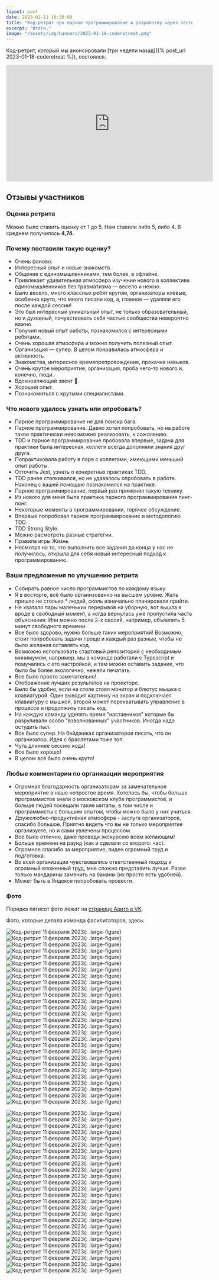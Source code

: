 ```yaml
---
layout: post
date: 2023-02-11 10:30:00
title: "Код-ретрит про парное программирование и разработку через тестирование"
excerpt: "Итоги."
image: "/assets/img/banners/2023-01-18-coderetreat.png"
---
```


Код-ретрит, который мы анонсировали [три недели назад]({% post_url 2023-01-18-coderetreat %}), состоялся.

<div class="video">
    <iframe width="560" height="315" src="https://www.youtube.com/embed/ZUNi_IcaVIg" title="YouTube video player" frameborder="0" allow="accelerometer; autoplay; clipboard-write; encrypted-media; gyroscope; picture-in-picture; web-share" allowfullscreen></iframe>
</div>

## Отзывы участников

### Оценка ретрита

Можно было ставить оценку от 1 до 5. Нам ставили либо 5, либо 4.
В среднем получилось **4,74**.

### Почему поставили такую оценку?

* Очень фаново.
* Интересный опыт и новые знакомств.
* Общение с единомышленниками, тем более, в офлайне.
* Привлекает удивительная атмосфера изучение нового в коллективе
  единомышленников без травматизма — весело и нежно.
* Было весело, много классных ребят кругом, организаторы клевые, особенно 
  круто, что много писали код, а, главное — удаляли его после каждой сессии!
* Это был интересный уникальный опыт, не только образовательный, но и
  духовный, почувствовать себя частью сообщества невероятно важно.
* Получил новый опыт работы, познакомился с интересными ребятами.
* Очень хорошая атмосфера и можно получить полезный опыт.
* Организация — супер. В целом понравилась атмосфера и активность.
* Знакомства, интересное времяпрепровождение, прокачка навыков.
* Очень крутое мероприятие, организация, проба чего-то нового и, конечно, люди.
* Вдохновляющий эвент 🦄.
* Хороший опыт.
* Познакомиться с крутыми специалистами.

### Что нового удалось узнать или опробовать?

* Парное программирование не для поиска бага.
* Парное программирование. Давно хотел попробовать, но на работе такое
  практически невозможно реализовать, к сожалению.
* TDD и парное программирование пробовала впервые, задача для практики была
  интересная, коллеги всегда дополняли знания друг друга.
* Попрактиковала работу в паре с коллегами, имеющими меньший опыт работы.
* Отточить Jest, узнать о конкретных практиках TDD.
* TDD ранее сталкивался, но не удавалось опробовать в работе. Наконец с
  вашей помощью познакомился на практике.
* Парное программирование, первый раз применил такую технику.
* Из нового для меня была практика парного программирования пинг-понг.
* Некоторые моменты в программировании, горячее обсуждение.
* Впервые попробовал парное программирование и методологию TDD.
* TDD Strong Style.
* Можно расмотреть разные стратегии.
* Правила игры Жизнь
* Несмотря на то, что выполнить все задания до конца у нас не получилось,
  открыла для себя новый интересный подход к программированию.

### Ваши предложения по улучшению ретрита

* Собирать равное число программистов по каждому языку.
* Я в восторге, всё было организованно на высшем уровне.
  Жаль пришло не столько * людей, сколь изначально планировали прийти.
* Не хватало пары маленьких перерывов на уборную, вот вышла я вроде в
  свободный момент, а когда вернулась уже пропустила часть объяснения.
  Или можно после 2-х сессий, например, объявлять 5 минут свободного времени.
* Все было здорово, нужно больше таких мероприятий! Возможно, стоит
  попробовать задачи проще и каждый раз разные, чтобы не было желания оставлять код.
* Возможно использовать стартовый репозиторий с необходимым минимумом,
  например, мы в команде работали с Typescript и помучались с его настройкой, и там можно оставить задание, что было бы более экологично, нежели печатать.
* Все было просто замечательно!
* Отображение лучших результатов на проекторе.
* Было бы удобно, если на столе стоял монитор и блютус мышка с клавиатурой.
  Один выводит картинку на экран и подключает клавиатуру с мышкой, второй
  может перехватывать управление в процессе и продолжить писать код.
* На каждую команду уделять время "наставников" которые бы разруливали особо
  "взволнованных" участников. Иногда надо остудить пыл.
* Все было супер. На бейджиках организаторов писать, что он организатор.
  Идея с браслетами тоже топ.
* Чуть длиннее сессию кода!
* Все было хорошо!
* В целом всё было очень круто!

### Любые комментарии по организации мероприятия

* Огромная благодарность организаторам за замечательное мероприятие в наше
  непростое время. Хотелось бы, чтобы больше программистов знали о московском клубе программистов, и больше людей посещали такие митапы, в том числе и программисты с большим опытом, чтобы можно было у них учиться.
* Дружелюбно-продуктивная атмосфера - заслуга организаторов, спасибо большое.
  Приятно видеть что вы не только мероприятие организуете, но и сами увлечены процессом.
* Все было отлично, даже проведи экскурсию всем желающим!
* Больше времени на раунд (как и сделали со второго: час).
* Огромное спасибо за мероприятие, виден огромный труд и подготовка.
* Во всей организации чувствовались ответственный подход и огромный вложенный
  труд, мне сложно представить лучше. Разве только мандарины заменить на бананы (их просто есть удобней).
* Может быть в Яндексе попробовать провести.

### Фото

Порядка пятисот фото лежат на [странице Авито в VK](https://vk.com/album-152990965_291394522).

Фото, которые делала команда фасилитаторов, здесь:

![Код-ретрит 11 февраля 2023](https://user-images.githubusercontent.com/10639110/219047776-80688f56-d3cc-4f21-8476-c8364a95a39e.jpg){: .large-figure}
![Код-ретрит 11 февраля 2023](https://user-images.githubusercontent.com/10639110/219047804-5d0a4256-c7cb-49d0-9e1d-5f52f51ea88a.jpg){: .large-figure}
![Код-ретрит 11 февраля 2023](https://user-images.githubusercontent.com/10639110/219047862-60e9e4e8-5dcb-4f0d-b090-5aea2f8a1b8b.jpg){: .large-figure}
![Код-ретрит 11 февраля 2023](https://user-images.githubusercontent.com/10639110/219047909-1a2971d1-a588-42c2-9706-7407eed10936.jpg){: .large-figure}
![Код-ретрит 11 февраля 2023](https://user-images.githubusercontent.com/10639110/219047956-85b8cd9c-b7ee-4b66-b94f-1d405fcfaf72.jpg){: .large-figure}
![Код-ретрит 11 февраля 2023](https://user-images.githubusercontent.com/10639110/219048029-1fcddbbe-79ba-49db-8642-93d973b02c4d.jpg){: .large-figure}
![Код-ретрит 11 февраля 2023](https://user-images.githubusercontent.com/10639110/219048069-9d3ea819-b279-4022-ace8-90a59684ca1f.jpg){: .large-figure}
![Код-ретрит 11 февраля 2023](https://user-images.githubusercontent.com/10639110/219048107-c6aa62ac-4706-4483-98a0-2d303de41aaf.jpg){: .large-figure}
![Код-ретрит 11 февраля 2023](https://user-images.githubusercontent.com/10639110/219048152-babf3ba2-422c-4c7b-9e9c-51f7dcccea23.jpg){: .large-figure}
![Код-ретрит 11 февраля 2023](https://user-images.githubusercontent.com/10639110/219048171-147fee8b-943a-40b4-90e3-d660a73fc7a7.jpg){: .large-figure}
![Код-ретрит 11 февраля 2023](https://user-images.githubusercontent.com/10639110/219048194-17e1ba51-a018-469a-a0bb-8fc92bc27431.jpg){: .large-figure}
![Код-ретрит 11 февраля 2023](https://user-images.githubusercontent.com/10639110/219048215-62090dea-a46b-4ef6-ab5b-d3b1daba0dd4.jpg){: .large-figure}
![Код-ретрит 11 февраля 2023](https://user-images.githubusercontent.com/10639110/219048270-16aa2349-3bc1-419d-ba33-05d39b7eb082.jpg){: .large-figure}
![Код-ретрит 11 февраля 2023](https://user-images.githubusercontent.com/10639110/219048286-4d4eb2f6-9f50-4c23-b435-d3f0090d97c9.jpg){: .large-figure}
![Код-ретрит 11 февраля 2023](https://user-images.githubusercontent.com/10639110/219048310-54708cf7-33b1-438e-bf07-76d925532d78.jpg){: .large-figure}
![Код-ретрит 11 февраля 2023](https://user-images.githubusercontent.com/10639110/219048342-21ebd48e-d098-437c-9de2-d53c148dd19c.jpg){: .large-figure}
![Код-ретрит 11 февраля 2023](https://user-images.githubusercontent.com/10639110/219048379-f7f7928c-7854-4329-9965-36fd854e4c68.jpg){: .large-figure}
![Код-ретрит 11 февраля 2023](https://user-images.githubusercontent.com/10639110/219048396-4356bfc2-c3d3-4ad1-a187-64e8a95f191d.jpg){: .large-figure}
![Код-ретрит 11 февраля 2023](https://user-images.githubusercontent.com/10639110/219048441-a166d24a-d665-468b-b469-988cf69e11cc.jpg){: .large-figure}
![Код-ретрит 11 февраля 2023](https://user-images.githubusercontent.com/10639110/219048472-b457e052-8005-4dfb-b9cf-fc3c6c6f468f.jpg){: .large-figure}
![Код-ретрит 11 февраля 2023](https://user-images.githubusercontent.com/10639110/219048503-c8532c31-7dc2-45b2-b3ce-b7924bec02a5.jpg){: .large-figure}
![Код-ретрит 11 февраля 2023](https://user-images.githubusercontent.com/10639110/219048517-0ad1e911-75f9-4f0b-a11b-52dea6e72589.jpg){: .large-figure}
![Код-ретрит 11 февраля 2023](https://user-images.githubusercontent.com/10639110/219048538-eab992ee-aa30-4076-bdb7-9f7a2f9aa9b0.jpg){: .large-figure}
![Код-ретрит 11 февраля 2023](https://user-images.githubusercontent.com/10639110/219048573-48c7bf48-d298-4238-87e3-ca81631da47b.jpg){: .large-figure}
![Код-ретрит 11 февраля 2023](https://user-images.githubusercontent.com/10639110/219048611-194474c6-0b6c-41d0-b82e-20b951ed143e.jpg){: .large-figure}
![Код-ретрит 11 февраля 2023](https://user-images.githubusercontent.com/10639110/219048640-d7b6a2ad-8b82-4a1d-8648-608e46da57ba.jpg){: .large-figure}
![Код-ретрит 11 февраля 2023](https://user-images.githubusercontent.com/10639110/219048659-be8ca592-cc59-4070-8c95-9c64b86301d8.jpg){: .large-figure}
![Код-ретрит 11 февраля 2023](https://user-images.githubusercontent.com/10639110/219048679-b96353c5-b623-44e2-8d96-143eb3bd24e2.jpg){: .large-figure}


![Код-ретрит 11 февраля 2023](https://user-images.githubusercontent.com/10639110/220340710-c74c436d-c3fc-4843-9ba9-ceed40a157d6.jpg){: .large-figure}
![Код-ретрит 11 февраля 2023](https://user-images.githubusercontent.com/10639110/220340723-54924a8e-d91d-4655-b568-138f251e49d4.jpg){: .large-figure}
![Код-ретрит 11 февраля 2023](https://user-images.githubusercontent.com/10639110/220340770-ea6c576e-3f1b-4892-840a-bab5037bbfca.jpg){: .large-figure}
![Код-ретрит 11 февраля 2023](https://user-images.githubusercontent.com/10639110/220340788-f730bd04-ef78-403b-9d97-a95cd3b9ce6c.jpg){: .large-figure}
![Код-ретрит 11 февраля 2023](https://user-images.githubusercontent.com/10639110/220340801-705b9a48-8bff-4d6a-a96a-26242486f8e2.jpg){: .large-figure}
![Код-ретрит 11 февраля 2023](https://user-images.githubusercontent.com/10639110/220340814-c1b022e8-0439-4b28-bf89-bc44a620c4e1.jpg){: .large-figure}
![Код-ретрит 11 февраля 2023](https://user-images.githubusercontent.com/10639110/220340839-174f286c-8d73-49ba-9533-4024738a72b8.jpg){: .large-figure}
![Код-ретрит 11 февраля 2023](https://user-images.githubusercontent.com/10639110/220340867-84988a73-114e-4654-bd4c-12b707b7926f.jpg){: .large-figure}
![Код-ретрит 11 февраля 2023](https://user-images.githubusercontent.com/10639110/220340965-4e75e257-2f2e-495b-8d9f-6a0dffcf5aaa.jpg){: .large-figure}
![Код-ретрит 11 февраля 2023](https://user-images.githubusercontent.com/10639110/220340980-72a70da0-68e1-414f-8321-c39d4a5aa81b.jpg){: .large-figure}
![Код-ретрит 11 февраля 2023](https://user-images.githubusercontent.com/10639110/220340992-d6a07472-1c04-4b24-adf2-37f7729d61d3.jpg){: .large-figure}
![Код-ретрит 11 февраля 2023](https://user-images.githubusercontent.com/10639110/220341008-a85409c5-33e1-43a4-871f-f0da6cac6f32.jpg){: .large-figure}
![Код-ретрит 11 февраля 2023](https://user-images.githubusercontent.com/10639110/220341046-ef34b900-97d3-4466-b442-74ad31e27eb1.jpg){: .large-figure}
![Код-ретрит 11 февраля 2023](https://user-images.githubusercontent.com/10639110/220341069-d3ed69f5-56a2-480b-9cef-f662bea9af79.jpg){: .large-figure}
![Код-ретрит 11 февраля 2023](https://user-images.githubusercontent.com/10639110/220341081-494e8288-a83b-4de1-a445-d34b38bf83ac.jpg){: .large-figure}
![Код-ретрит 11 февраля 2023](https://user-images.githubusercontent.com/10639110/220341119-47853856-e2b0-438c-adea-a0ab49768779.jpg){: .large-figure}
![Код-ретрит 11 февраля 2023](https://user-images.githubusercontent.com/10639110/220341249-eebb599e-cb2d-4acb-a6b1-fb36faf67fea.jpg){: .large-figure}
![Код-ретрит 11 февраля 2023](https://user-images.githubusercontent.com/10639110/220341258-0c5492f0-ce8f-43f2-972b-843a61d1f448.jpg){: .large-figure}
![Код-ретрит 11 февраля 2023](https://user-images.githubusercontent.com/10639110/220341283-6cb65143-e434-4c10-982b-bc2e5c4330dd.jpg){: .large-figure}
![Код-ретрит 11 февраля 2023](https://user-images.githubusercontent.com/10639110/220341304-506d55d6-9da9-4886-81e9-faa3e25e91bf.jpg){: .large-figure}
![Код-ретрит 11 февраля 2023](https://user-images.githubusercontent.com/10639110/220341344-e5857f4a-59e8-42bd-97c4-4b04537751f3.jpg){: .large-figure}
![Код-ретрит 11 февраля 2023](https://user-images.githubusercontent.com/10639110/220341357-ff2249fd-18ac-47d3-b954-07b2e27a49a9.jpg){: .large-figure}
![Код-ретрит 11 февраля 2023](https://user-images.githubusercontent.com/10639110/220341383-39345f8b-e422-4759-8acb-262184ebe51c.jpg){: .large-figure}
![Код-ретрит 11 февраля 2023](https://user-images.githubusercontent.com/10639110/220341400-ebfa9c01-26c5-4a04-8634-335399245848.jpg){: .large-figure}
![Код-ретрит 11 февраля 2023](https://user-images.githubusercontent.com/10639110/220341424-3e38bb7f-cf10-44de-bacb-8e5c7f908089.jpg){: .large-figure}
![Код-ретрит 11 февраля 2023](https://user-images.githubusercontent.com/10639110/220341496-d86a8b51-c18b-48e9-a490-6f1f3bf2c897.jpg){: .large-figure}
